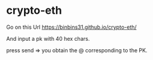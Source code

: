 # crypto-eth


Go on this Url https://binbins31.github.io/crypto-eth/

And input a pk with 40 hex chars.

press send => you obtain the @ corresponding to the PK.
